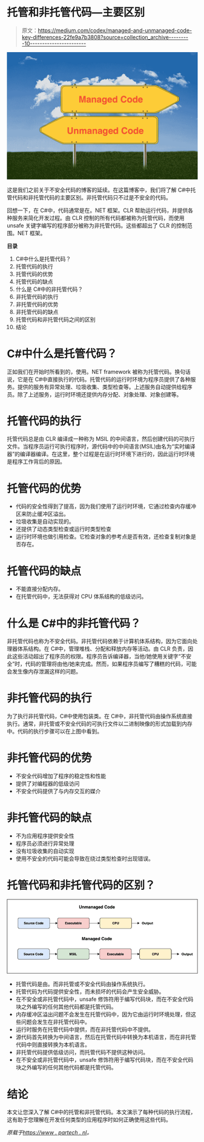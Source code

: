 # 托管和非托管代码—主要区别

> 原文：<https://medium.com/codex/managed-and-unmanaged-code-key-differences-22fe9a7b3808?source=collection_archive---------10----------------------->

![](img/fb949e115318e99cdb45261752ccde68.png)

这是我们之前关于不安全代码的博客的延续。在这篇博客中，我们将了解 C#中托管代码和非托管代码的主要区别。非托管代码只不过是不安全的代码。

回想一下，在 C#中，代码通常是在。NET 框架。CLR 帮助运行代码，并提供各种服务来简化开发过程。由 CLR 控制的所有代码都被称为托管代码，而使用 unsafe 关键字编写的程序部分被称为非托管代码。这些都超出了 CLR 的控制范围。NET 框架。

**目录**

1.  C#中什么是托管代码？
2.  托管代码的执行
3.  托管代码的优势
4.  托管代码的缺点
5.  什么是 C#中的非托管代码？
6.  非托管代码的执行
7.  非托管代码的优势
8.  非托管代码的缺点
9.  托管代码和非托管代码之间的区别
10.  结论

# C#中什么是托管代码？

正如我们在开始时所看到的，使用。NET framework 被称为托管代码。换句话说，它是在 C#中直接执行的代码。托管代码的运行时环境为程序员提供了各种服务。提供的服务有异常处理、垃圾收集、类型检查等。上述服务自动提供给程序员。除了上述服务，运行时环境还提供内存分配、对象处理、对象创建等。

# 托管代码的执行

托管代码总是由 CLR 编译成一种称为 MSIL 的中间语言，然后创建代码的可执行文件。当程序员运行可执行程序时，源代码中的中间语言(MSIL)由名为“实时编译器”的编译器编译。在这里，整个过程是在运行时环境下进行的，因此运行时环境是程序工作背后的原因。

# 托管代码的优势

*   代码的安全性得到了提高，因为我们使用了运行时环境，它通过检查内存缓冲区来防止缓冲区溢出。
*   垃圾收集是自动实现的。
*   还提供了动态类型检查或运行时类型检查
*   运行时环境也做引用检查。它检查对象的参考点是否有效，还检查复制对象是否存在。

# 托管代码的缺点

*   不能直接分配内存。
*   在托管代码中，无法获得对 CPU 体系结构的低级访问。

# 什么是 C#中的非托管代码？

非托管代码也称为不安全代码。非托管代码依赖于计算机体系结构，因为它面向处理器体系结构。在 C#中，管理堆栈、分配和释放内存等活动。由 CLR 负责，因此这些活动超出了程序员的权限。程序员告诉编译器，当他/她使用关键字“不安全”时，代码的管理将由他/她来完成。然而，如果程序员编写了糟糕的代码，可能会发生像内存泄漏这样的问题。

# 非托管代码的执行

为了执行非托管代码，C#中使用包装类。在 C#中，非托管代码由操作系统直接执行。通常，非托管或不安全代码的可执行文件以二进制映像的形式加载到内存中。代码的执行步骤可以在上图中看到。

# 非托管代码的优势

*   不安全代码增加了程序的稳定性和性能
*   提供了对编程器的低级访问
*   不安全代码提供了与内存交互的媒介

# 非托管代码的缺点

*   不为应用程序提供安全性
*   程序员必须进行异常处理
*   没有垃圾收集的自动实现
*   使用不安全的代码可能会导致在绕过类型检查时出现错误。

# 托管代码和非托管代码的区别？

![](img/8c1a43c36343db67caf23f40657ca537.png)

*   托管代码是由。而非托管或不安全代码由操作系统执行。
*   托管代码为代码提供安全性，而未损坏的代码会产生安全威胁。
*   在不安全或非托管代码中，unsafe 修饰符用于编写代码块，而在不安全代码块之外编写的任何其他代码都是托管代码。
*   内存缓冲区溢出问题不会发生在托管代码中，因为它由运行时环境处理，但这些问题会发生在非托管代码中。
*   运行时服务在托管代码中提供，而在非托管代码中不提供。
*   源代码首先转换为中间语言，然后在托管代码中转换为本机语言，而在非托管代码中则直接转换为本机语言。
*   非托管代码提供低级访问，而托管代码不提供这种访问。
*   在不安全或非托管代码中，unsafe 修饰符用于编写代码块，而在不安全代码块之外编写的任何其他代码都是托管代码。

# 结论

本文让您深入了解 C#中的托管和非托管代码。本文演示了每种代码的执行流程，这有助于您理解在开发任何类型的应用程序时如何正确使用这些代码。

*原载于*[*https://www . partech . nl*](https://www.partech.nl/nl/publicaties/2021/03/managed-and-unmanaged-code---key-differences)*。*